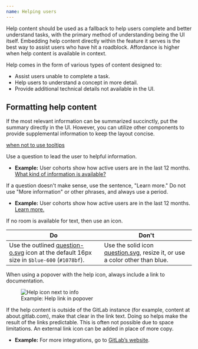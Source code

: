 ```yaml
---
name: Helping users
---
```


Help content should be used as a fallback to help users complete and better understand tasks, with the primary method of understanding being the UI itself. Embedding help content directly within the feature it serves is the best way to assist users who have hit a roadblock. Affordance is higher when help content is available in context.

Help comes in the form of various types of content designed to:

- Assist users unable to complete a task.
- Help users to understand a concept in more detail.
- Provide additional technical details not available in the UI.

## Formatting help content

If the most relevant information can be summarized succinctly, put the summary directly in the UI. However, you can utilize other components to provide supplemental information to keep the layout concise. 

[when not to use tooltips](https://design.gitlab.com/components/tooltip#when-not-to-use-tooltips)

Use a question to lead the user to helpful information.

- **Example:** User cohorts show how active users are in the last 12 months. [What kind of information is available?](#)

If a question doesn't make sense, use the sentence, "Learn more." Do not use "More information" or other phrases, and always use a period.

- **Example:** User cohorts show how active users are in the last 12 months. [Learn more.](#)

If no room is available for text, then use an icon. 

| Do | Don't |
| - | - |
| <div class="app-styles"><gl-icon name="question-o" class="gl-text-blue-600" /></div>Use the outlined [question-o.svg](http://gitlab-org.gitlab.io/gitlab-svgs/?q=~question-o) icon at the default 16px size in `$blue-600` (`#1078bf`). | <div class="app-styles"><gl-icon name="question" size="12" /></div>Use the solid icon [question.svg](http://gitlab-org.gitlab.io/gitlab-svgs/?q=~question), resize it, or use a color other than blue. |

When using a popover with the help icon, always include a link to documentation.

<figure class="figure" role="figure" aria-label="Help icon next to info"><img class="figure-img" src="/img/help-popover-with-link.png" alt="Help icon next to info" role="img" style="max-width: 280px;" /><figcaption class="figure-caption">Example: Help link in popover</figcaption></figure>

If the help content is outside of the GitLab instance (for example, content at about.gitlab.com), make that clear in the link text. Doing so helps make the result of the links predictable. This is often not possible due to space limitations. An external link icon can be added in place of more copy.

- **Example:** For more integrations, go to [GitLab’s website](#).
